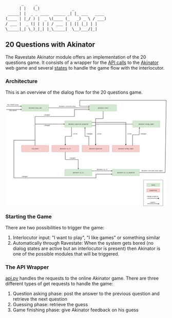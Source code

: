 ```
       _     _                              
      | |   (_)              _              
 _____| |  _ _ ____  _____ _| |_ ___   ____ 
(____ | |_/ ) |  _ \(____ (_   _) _ \ / ___)
/ ___ |  _ (| | | | / ___ | | || |_| | |    
\_____|_| \_)_|_| |_\_____|  \__)___/|_|    
```

## 20 Questions with Akinator

The Ravestate Akinator module offers an implementation of the 20 questions game.
It consists of a wrapper for the [API calls](api.py) to the [Akinator](https://en.akinator.com/) web game and 
several [states](__init__.py) to handle the game flow with the interlocutor.

### Architecture
This is an overview of the dialog flow for the 20 questions game. 

<img src="../../resources/docs/Akinator.png" width="1000" align="middle">

### Starting the Game
There are two possibilities to trigger the game:
1. Interlocutor input: "I want to play", "I like games" or something similar
2. Automatically through Ravestate: When the system gets bored (no dialog states are active but an interlocutor is present) 
then Akinator is one of the possible modules that will be triggered. 

### The API Wrapper
[api.py](api.py) handles the requests to the online Akinator game.
There are three different types of get requests to handle the game: 
1. Question asking phase: post the answer to the previous question and retrieve the next question
2. Guessing phase: retrieve the guess
3. Game finishing phase: give Akinator feedback on his guess
